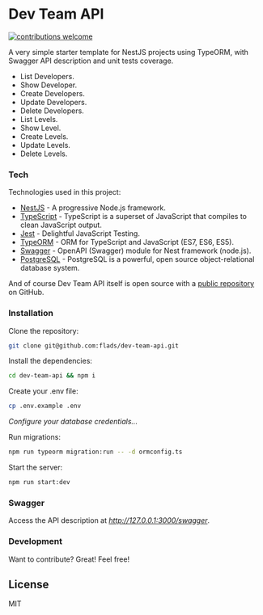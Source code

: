 # Dev Team API

[![contributions welcome](https://img.shields.io/badge/contributions-welcome-brightgreen.svg?style=flat)](https://github.com/flads/nestjs-boilerplate/pulls)

A very simple starter template for NestJS projects using TypeORM, with Swagger API description and unit tests coverage.

  - List Developers.
  - Show Developer.
  - Create Developers.
  - Update Developers.
  - Delete Developers.
  - List Levels.
  - Show Level.
  - Create Levels.
  - Update Levels.
  - Delete Levels.

### Tech

Technologies used in this project:

* [NestJS](https://github.com/nestjs/nest) - A progressive Node.js framework.
* [TypeScript](https://github.com/microsoft/TypeScript) - TypeScript is a superset of JavaScript that compiles to clean JavaScript output.
* [Jest](https://github.com/facebook/jest) - Delightful JavaScript Testing.
* [TypeORM](https://github.com/typeorm/typeorm) - ORM for TypeScript and JavaScript (ES7, ES6, ES5).
* [Swagger](https://github.com/nestjs/swagger) - OpenAPI (Swagger) module for Nest framework (node.js).
* [PostgreSQL](https://github.com/postgres/postgres) - PostgreSQL is a powerful, open source object-relational database system.

And of course Dev Team API itself is open source with a [public repository](https://github.com/flads/dev-team-api) on GitHub.

### Installation

Clone the repository:
```sh
git clone git@github.com:flads/dev-team-api.git
```

Install the dependencies:

```sh
cd dev-team-api && npm i
```

Create your .env file:

```sh
cp .env.example .env
```

*Configure your database credentials...*

Run migrations:

```sh
npm run typeorm migration:run -- -d ormconfig.ts
```

Start the server:

```sh
npm run start:dev
```

### Swagger
Access the API description at *http://127.0.0.1:3000/swagger*.

### Development

Want to contribute? Great!
Feel free!

License
----

MIT

